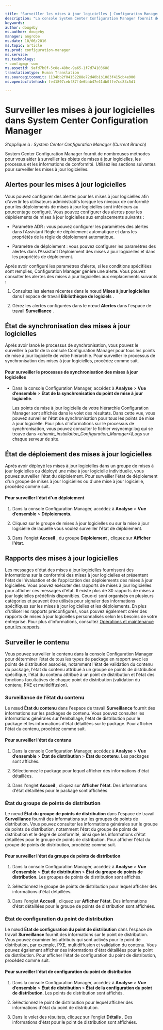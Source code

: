 ```yaml
---

title: "Surveiller les mises à jour logicielles | Configuration Manager"
description: "La console System Center Configuration Manager fournit des alertes et des états pour surveiller les mises à jour et la conformité."
keywords: 
author: dougeby
ms.author: dougeby
manager: angrobe
ms.date: 10/06/2016
ms.topic: article
ms.prod: configuration-manager
ms.service: 
ms.technology:
- configmgr-sum
ms.assetid: 9afd7b0f-5c8e-48bc-9a65-1f7d74103688
translationtype: Human Translation
ms.sourcegitcommit: 1134bb2f04152288e72d40b1b1083f415cb4e900
ms.openlocfilehash: fe41807cebf87f4e6bab47e41db0ffe7cc83c5d1

---
```

# <a name="monitor-software-updates-in-system-center-configuration-manager"></a>Surveiller les mises à jour logicielles dans System Center Configuration Manager

*S’applique à : System Center Configuration Manager (Current Branch)*

System Center Configuration Manager fournit de nombreuses méthodes pour vous aider à surveiller les objets de mises à jour logicielles, les processus et les informations de conformité. Utilisez les sections suivantes pour surveiller les mises à jour logicielles.

##  <a name="a-namebkmksualertsa-alerts-for-software-updates"></a><a name="BKMK_SUAlerts"></a> Alertes pour les mises à jour logicielles  
 Vous pouvez configurer des alertes pour les mises à jour logicielles afin d'avertir les utilisateurs administratifs lorsque les niveaux de conformité pour les déploiements de mises à jour logicielles sont inférieurs au pourcentage configuré. Vous pouvez configurer des alertes pour les déploiements de mises à jour logicielles aux emplacements suivants :  

-   Paramètre ADR : vous pouvez configurer les paramètres des alertes dans l’Assistant Règle de déploiement automatique et dans les propriétés de la règle de déploiement automatique.  

-   Paramètre de déploiement : vous pouvez configurer les paramètres des alertes dans l’Assistant Déploiement des mises à jour logicielles et dans les propriétés de déploiement.  

Après avoir configuré les paramètres d’alerte, si les conditions spécifiées sont remplies, Configuration Manager génère une alerte. Vous pouvez consulter les alertes des mises à jour logicielles aux emplacements suivants :  

1.  Consultez les alertes récentes dans le nœud **Mises à jour logicielles** dans l'espace de travail **Bibliothèque de logiciels** .  

2.  Gérez les alertes configurées dans le nœud **Alertes** dans l'espace de travail **Surveillance** .  

##  <a name="a-namebkmksusyncstatusa-software-updates-synchronization-status"></a><a name="BKMK_SUSyncStatus"></a> État de synchronisation des mises à jour logicielles  
 Après avoir lancé le processus de synchronisation, vous pouvez le surveiller à partir de la console Configuration Manager pour tous les points de mise à jour logicielle de votre hiérarchie. Pour surveiller le processus de synchronisation des mises à jour logicielles, procédez comme suit.  

#### <a name="to-monitor-the-software-updates-synchronization-process"></a>Pour surveiller le processus de synchronisation des mises à jour logicielles  

- Dans la console Configuration Manager, accédez à **Analyse** > **Vue d’ensemble** > **État de la synchronisation du point de mise à jour logicielle**.  

    Les points de mise à jour logicielle de votre hiérarchie Configuration Manager sont affichés dans le volet des résultats. Dans cette vue, vous pouvez surveiller l'état de synchronisation pour tous les points de mise à jour logicielle. Pour plus d’informations sur le processus de synchronisation, vous pouvez consulter le fichier wsyncmgr.log qui se trouve dans <*chemin_installation_Configuration_Manager*>\Logs sur chaque serveur de site.  

##  <a name="a-namebkmksudeploystatusa-software-update-deployment-status"></a><a name="BKMK_SUDeployStatus"></a> État de déploiement des mises à jour logicielles  
 Après avoir déployé les mises à jour logicielles dans un groupe de mises à jour logicielles ou déployé une mise à jour logicielle individuelle, vous pouvez surveiller l'état du déploiement. Pour surveiller l'état de déploiement d'un groupe de mises à jour logicielles ou d'une mise à jour logicielle, procédez comme suit.  

#### <a name="to-monitor-deployment-status"></a>Pour surveiller l'état d'un déploiement  

1.  Dans la console Configuration Manager, accédez à **Analyse** > **Vue d’ensemble** > **Déploiements**.  

2.  Cliquez sur le groupe de mises à jour logicielles ou sur la mise à jour logicielle de laquelle vous voulez surveiller l'état de déploiement.  

3.  Dans l'onglet **Accueil** , du groupe **Déploiement** , cliquez sur **Afficher l'état**.  

##  <a name="a-namebkmksureportsa-software-updates-reports"></a><a name="BKMK_SUReports"></a> Rapports des mises à jour logicielles  
 Les messages d'état des mises à jour logicielles fournissent des informations sur la conformité des mises à jour logicielles et présentent l'état de l'évaluation et de l'application des déploiements des mises à jour logicielles. Vous pouvez exécuter des rapports de mises à jour logicielles pour afficher ces messages d'état. Il existe plus de 30 rapports de mises à jour logicielles prédéfinis disponibles. Ceux-ci sont organisés en plusieurs catégories et peuvent être utilisés pour signaler des informations spécifiques sur les mises à jour logicielles et les déploiements. En plus d'utiliser les rapports préconfigurés, vous pouvez également créer des rapports de mises à jour logicielles personnalisés selon les besoins de votre entreprise. Pour plus d’informations, consultez [Opérations et maintenance pour les rapports](../../core/servers/manage/operations-and-maintenance-for-reporting.md).  

##  <a name="a-namebkmkmonitorcontenta-monitor-content"></a><a name="BKMK_MonitorContent"></a> Surveiller le contenu  
 Vous pouvez surveiller le contenu dans la console Configuration Manager pour déterminer l’état de tous les types de package en rapport avec les points de distribution associés, notamment l'état de validation du contenu du package, l'état du contenu attribué à un groupe de points de distribution spécifique, l'état du contenu attribué à un point de distribution et l'état des fonctions facultatives de chaque point de distribution (validation du contenu, PXE et multidiffusion).  

###  <a name="a-namebkmkcontentstatusa-content-status-monitoring"></a><a name="BKMK_ContentStatus"></a> Surveillance de l’état du contenu  
 Le nœud **État du contenu** dans l'espace de travail **Surveillance** fournit des informations sur les packages de contenu. Vous pouvez consulter les informations générales sur l'emballage, l'état de distribution pour le package et les informations d'état détaillées sur le package. Pour afficher l'état du contenu, procédez comme suit.  

#### <a name="to-monitor-content-status"></a>Pour surveiller l'état du contenu  

1.  Dans la console Configuration Manager, accédez à **Analyse** > **Vue d’ensemble** > **État de distribution** > **État du contenu**. Les packages sont affichés.  

2.  Sélectionnez le package pour lequel afficher des informations d'état détaillées.  

3.  Dans l'onglet **Accueil** , cliquez sur **Afficher l'état**. Des informations d'état détaillées pour le package sont affichées.  

###  <a name="a-namebkmkdpgroupstatusa-distribution-point-group-status"></a><a name="BKMK_DPGroupStatus"></a> État du groupe de points de distribution  
 Le nœud **État du groupe de points de distribution** dans l'espace de travail **Surveillance** fournit des informations sur les groupes de points de distribution. Vous pouvez consulter les informations générales sur le groupe de points de distribution, notamment l'état du groupe de points de distribution et le degré de conformité, ainsi que les informations d'état détaillées pour le groupe de points de distribution. Pour afficher l'état du groupe de points de distribution, procédez comme suit.  

#### <a name="to-monitor-distribution-point-group-status"></a>Pour surveiller l'état du groupe de points de distribution  

1.  Dans la console Configuration Manager, accédez à **Analyse** > **Vue d’ensemble** > **État de distribution** > **État du groupe de points de distribution**. Les groupes de points de distribution sont affichés.  

2.  Sélectionnez le groupe de points de distribution pour lequel afficher des informations d'état détaillées.  

3.  Dans l'onglet **Accueil** , cliquez sur **Afficher l'état**. Des informations d'état détaillées pour le groupe de points de distribution sont affichées.  

###  <a name="a-namebkmkdpconfigstatusa-distribution-point-configuration-status"></a><a name="BKMK_DPConfigStatus"></a> État de configuration du point de distribution  
 Le nœud **État de configuration du point de distribution** dans l'espace de travail **Surveillance** fournit des informations sur le point de distribution. Vous pouvez examiner les attributs qui sont activés pour le point de distribution, par exemple, PXE, multidiffusion et validation du contenu. Vous pouvez également afficher des informations d'état détaillées pour le point de distribution. Pour afficher l'état de configuration du point de distribution, procédez comme suit.  

#### <a name="to-monitor-distribution-point-configuration-status"></a>Pour surveiller l'état de configuration du point de distribution  

1.  Dans la console Configuration Manager, accédez à **Analyse** > **Vue d’ensemble** > **État de distribution** > **État de la configuration du point de distribution**. Les points de distribution sont affichés.  

2.  Sélectionnez le point de distribution pour lequel afficher des informations d'état du point de distribution.  

3.  Dans le volet des résultats, cliquez sur l'onglet **Détails** . Des informations d'état pour le point de distribution sont affichées.  



<!--HONumber=Nov16_HO1-->


